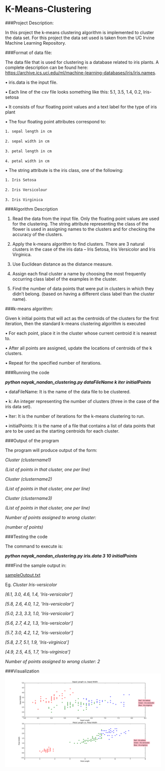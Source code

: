 # K-Means-Clustering

###Project Description:

In this project the k-means clustering algorithm is implemented to cluster the data set. For this project the data set used is taken from the UC Irvine Machine Learning Repository. 

###Format of data file:

The data file that is used for clustering is a database related to iris plants. A complete description can be found here:  https://archive.ics.uci.edu/ml/machine-learning-databases/iris/iris.names.

• iris.data is the input file.

• Each line of the csv file looks something like this: 5.1, 3.5, 1.4, 0.2, Iris-setosa

• It consists of four floating point values and a text label for the type of iris plant

• The four floating point attributes correspond to:

	1. sepal length in cm

	2. sepal width in cm

	3. petal length in cm

	4. petal width in cm

• The string attribute is the iris class, one of the following:

	1. Iris Setosa

	2. Iris Versicolour

	3. Iris Virginica


###Algorithm Description

1. Read the data from the input file. Only the floating point values are used for the clustering. The string attribute representing the class of the flower is used in assigning names to the clusters and for checking the accuracy of the clusters.

2. Apply the k-means algorithm to find clusters. There are 3 natural clusters in the case of the iris data – Iris Setosa, Iris Versicolor and Iris Virginica.

3. Use Euclidean distance as the distance measure.

4. Assign each final cluster a name by choosing the most frequently occurring class label of the examples in the cluster.

5. Find the number of data points that were put in clusters in which they didn’t belong. (based on having a different class label than the cluster name).


###k-means algorithm:

Given k initial points that will act as the centroids of the clusters for the first iteration, then the standard k-means clustering algorithm is executed

• For each point, place it in the cluster whose current centroid it is nearest to.

• After all points are assigned, update the locations of centroids of the k clusters.

• Repeat for the specified number of iterations.


###Running the code

<strong><em>python  nayak_nandan_clustering.py  dataFileName  k  iter  initialPoints</em></strong>

• dataFileName: It is the name of the data file to be clustered.

• k: An integer representing the number of clusters (three in the case of the iris data set).

• Iter: It is the number of iterations for the k-means clustering to run.

• initialPoints: It is the name of a file that contains a list of data points that are to be used as the starting centroids for each cluster.


###Output of the program

The program will produce output of the form:

<em>Cluster (clustername1)

(List of points in that cluster, one per line)

Cluster (clustername2)

(List of points in that cluster, one per line)

Cluster (clustername3)

(List of points in that cluster, one per line)

Number of points assigned to wrong cluster:

(number of points)</em>


###Testing the code

The command to execute is:

<strong><em>python nayak_nandan_clustering.py iris.data 3 10 initialPoints</em></strong>

###Find the sample output in:

<a href="https://github.com/NandanNayak/K-Means-Clustering/blob/master/sampleOutput.txt">sampleOutput.txt</a>

Eg.
<em>
Cluster Iris-versicolor

[6.1, 3.0, 4.6, 1.4, 'Iris-versicolor']

[5.8, 2.6, 4.0, 1.2, 'Iris-versicolor']

[5.0, 2.3, 3.3, 1.0, 'Iris-versicolor']

[5.6, 2.7, 4.2, 1.3, 'Iris-versicolor']

[5.7, 3.0, 4.2, 1.2, 'Iris-versicolor']

[5.8, 2.7, 5.1, 1.9, 'Iris-virginica']

[4.9, 2.5, 4.5, 1.7, 'Iris-virginica']

Number of points assigned to wrong cluster:
2</em>

###Visualization
<img src="https://github.com/NandanNayak/K-Means-Clustering/blob/master/IrisClusters.png" align="center" />




